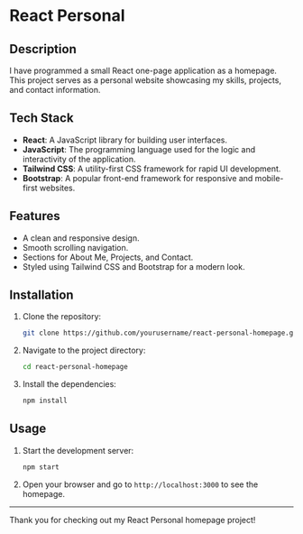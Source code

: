 # React Personal

## Description
I have programmed a small React one-page application as a homepage. This project serves as a personal website showcasing my skills, projects, and contact information.

## Tech Stack
- **React**: A JavaScript library for building user interfaces.
- **JavaScript**: The programming language used for the logic and interactivity of the application.
- **Tailwind CSS**: A utility-first CSS framework for rapid UI development.
- **Bootstrap**: A popular front-end framework for responsive and mobile-first websites.

## Features
- A clean and responsive design.
- Smooth scrolling navigation.
- Sections for About Me, Projects, and Contact.
- Styled using Tailwind CSS and Bootstrap for a modern look.

## Installation

1. Clone the repository:
   ```sh
   git clone https://github.com/yourusername/react-personal-homepage.git
   ```
2. Navigate to the project directory:
   ```sh
   cd react-personal-homepage
   ```
3. Install the dependencies:
   ```sh
   npm install
   ```

## Usage

1. Start the development server:
   ```sh
   npm start
   ```
2. Open your browser and go to `http://localhost:3000` to see the homepage.

---

Thank you for checking out my React Personal homepage project!
